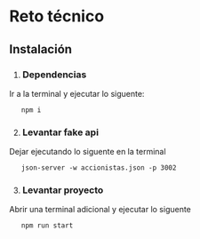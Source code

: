 # Reto técnico
## Instalación

1. ### Dependencias

Ir a la terminal y ejecutar lo siguente:

```
   npm i 
   ```

2. ### Levantar fake api

Dejar ejecutando lo siguente en la terminal

```
   json-server -w accionistas.json -p 3002
   ```

3. ### Levantar proyecto

Abrir una terminal adicional y ejecutar lo siguente

```
   npm run start                           
   ```